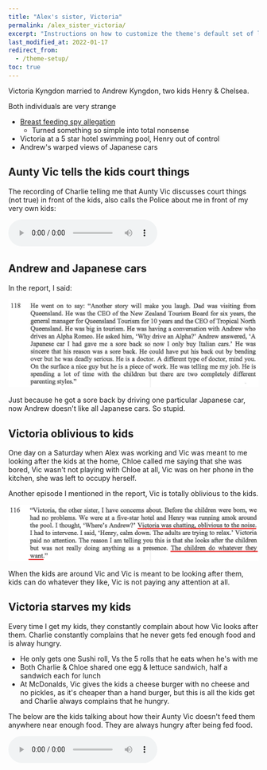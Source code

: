 ```yaml
---
title: "Alex's sister, Victoria"
permalink: /alex_sister_victoria/
excerpt: "Instructions on how to customize the theme's default set of layouts, includes, and stylesheets when using the Ruby Gem version."
last_modified_at: 2022-01-17
redirect_from:
  - /theme-setup/
toc: true
---
```

Victoria Kyngdon married to Andrew Kyngdon, two kids Henry & Chelsea. 

Both individuals are very strange

- [Breast feeding spy allegation](/marcseparation/breast_feeding_spy_allegation/)
  - Turned something so simple into total nonsense
- Victoria at a 5 star hotel swimming pool, Henry out of control
- Andrew's warped views of Japanese cars

## Aunty Vic tells the kids court things

The recording of Charlie telling me that Aunty Vic discusses court things (not true) in front of the kids, also calls the Police about me in front of my very own kids:

<audio src="../audio/20220110_Aunty_Vic_talking_court_things_to_charlie.mp3" type="audio/mpeg" controls>
  I'm sorry. You're browser doesn't support HTML5 <code>audio</code>.
</audio>

## Andrew and Japanese cars

In the report, I said:

![](../blobs/alexsistervictoria/report_andrewjapanesecars.png)

Just because he got a sore back by driving one particular Japanese car, now Andrew doesn't like all Japanese cars. So stupid. 

## Victoria oblivious to kids

One day on a Saturday when Alex was working and Vic was meant to me looking after the kids at the home, Chloe called me saying that she was bored, Vic wasn't not playing with Chloe at all, Vic was on her phone in the kitchen, she was left to occupy herself. 

Another episode I mentioned in the report, Vic is totally oblivious to the kids. 

![](../blobs/alexsistervictoria/report_vichenryatpool.png)

When the kids are around Vic and Vic is meant to be looking after them, kids can do whatever they like, Vic is not paying any attention at all. 

## Victoria starves my kids

Every time I get my kids, they constantly complain about how Vic looks after them. Charlie constantly complains that he never gets fed enough food and is alway hungry.
- He only gets one Sushi roll, Vs the 5 rolls that he eats when he's with me
- Both Charlie & Chloe shared one egg & lettuce sandwich, half a sandwich each for lunch
- At McDonalds, Vic gives the kids a cheese burger with no cheese and no pickles, as it's cheaper than a hand burger, but this is all the kids get and Charlie always complains that he hungry.

The below are the kids talking about how their Aunty Vic doesn't feed them anywhere near enough food. They are always hungry after being fed food. 

<audio src="../audio/Aunty_Vic_starving_the_kids.mp3" type="audio/mpeg" controls>
  I'm sorry. You're browser doesn't support HTML5 <code>audio</code>.
</audio>